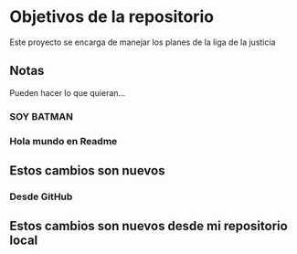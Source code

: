 # Objetivos de la repositorio

Este proyecto se encarga de manejar los planes de la liga de la justicia


## Notas
Pueden hacer lo que quieran...

### SOY BATMAN

### Hola mundo en Readme

## Estos cambios son nuevos

### Desde GitHub
## Estos cambios son nuevos desde mi repositorio local
